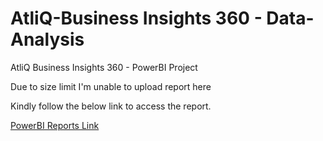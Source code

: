 # AtliQ-Business Insights 360 - Data-Analysis
AtliQ Business Insights 360 - PowerBI Project

Due to size limit I'm unable to upload report here

Kindly follow the below link to access the report. 

[PowerBI Reports Link](https://app.powerbi.com/view?r=eyJrIjoiNGUzZmNjZWEtMjE4Yy00YThhLTgxZTktZTNkODdlNmVhNzRlIiwidCI6ImM2ZTU0OWIzLTVmNDUtNDAzMi1hYWU5LWQ0MjQ0ZGM1YjJjNCJ9)
